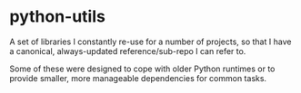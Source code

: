 python-utils
============

A set of libraries I constantly re-use for a number of projects, so that I have a canonical, always-updated reference/sub-repo I can refer to.

Some of these were designed to cope with older Python runtimes or to provide smaller, more manageable dependencies for common tasks.
